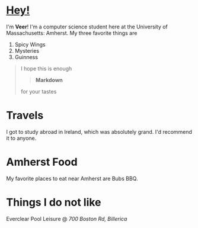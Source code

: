 # [Hey!](https://www.youtube.com/watch?v=g0TaYhjpOfo)
I'm **Veer**! I'm a computer science student here at the University of Massachusetts: Amherst. My three favorite things are


1. Spicy Wings
2. Mysteries
3. Guinness

>I hope this is enough
>
>>**Markdown**
>
> for your tastes


# Travels
I got to study abroad in Ireland, which was absolutely grand. I'd recommend it to anyone.

# Amherst Food
My favorite places to eat near Amherst are Bubs BBQ.

# Things I do not like
Everclear Pool Leisure @ *700 Boston Rd, Billerica*
